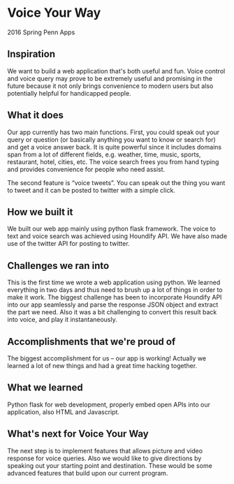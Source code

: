 # Voice Your Way
2016 Spring Penn Apps

## Inspiration

We want to build a web application that's both useful and fun. Voice control and voice query may prove to be extremely useful and promising in the future because it not only brings convenience to modern users but also potentially helpful for handicapped people. 

## What it does

Our app currently has two main functions. First, you could speak out your query or question (or basically anything you want to know or search for) and get a voice answer back. It is quite powerful since it includes domains span from a lot of different fields, e.g. weather, time, music, sports, restaurant, hotel, cities, etc. The voice search frees you from hand typing and provides convenience for people who need assist. 

The second feature is “voice tweets”. You can speak out the thing you want to tweet and it can be posted to twitter with a simple click. 

## How we built it

We built our web app mainly using python flask framework. The voice to text and voice search was achieved using Houndify API. We have also made use of the twitter API for posting to twitter. 

## Challenges we ran into

This is the first time we wrote a web application using python. We learned everything in two days and thus need to brush up a lot of things in order to make it work. The biggest challenge has been to incorporate Houndify API into our app seamlessly and parse the response JSON object and extract the part we need. Also it was a bit challenging to convert this result back into voice, and play it instantaneously. 

## Accomplishments that we're proud of

The biggest accomplishment for us – our app is working! Actually we learned a lot of new things and had a great time hacking together.  

## What we learned

Python flask for web development, properly embed open APIs into our application, also HTML and Javascript. 

## What's next for Voice Your Way

The next step is to implement features that allows picture and video response for voice queries. Also we would like to give directions by speaking out your starting point and destination. These would be some advanced features that build upon our current program.


